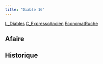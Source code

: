 ```yaml
---
title: "Diable 16"
---
```


[L_Diables](notes/equipements/L_Diables.md) [C_ExpressoAncien](notes/equipements/consommables/C_ExpressoAncien.md) [EconomatRuche](notes/zones/EconomatRuche.md)

## Afaire 

## Historique